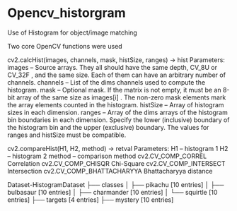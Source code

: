 # Opencv_historgram
Use of Histogram for object/image matching

Two core OpenCV functions were used

cv2.calcHist(images, channels, mask, histSize, ranges) → hist
Parameters:
images – Source arrays. They all should have the same depth, CV_8U or CV_32F , and the
same size. Each of them can have an arbitrary number of channels.
channels – List of the dims channels used to compute the histogram.
mask – Optional mask. If the matrix is not empty, it must be an 8-bit array of the same size as
images[i] . The non-zero mask elements mark the array elements counted in the histogram.
histSize – Array of histogram sizes in each dimension.
ranges – Array of the dims arrays of the histogram bin boundaries in each dimension. Specify
the lower (inclusive) boundary of the histogram bin and the upper (exclusive) boundary. The
values for ranges and histSize must be compatible.

cv2.compareHist(H1, H2, method) → retval
Parameters:
H1 – histogram 1
H2 – histogram 2
method – comparison method
cv2.CV_COMP_CORREL Correlation
cv2.CV_COMP_CHISQR Chi-Square
cv2.CV_COMP_INTERSECT Intersection
cv2.CV_COMP_BHATTACHARYYA Bhattacharyya distance

Dataset-HistogramDataset
├── classes
│ ├── pikachu [10 entries]
│ ├── bulbasaur [10 entries]
│ ├── charmander [10 entries]
│ └── squirtle [10 entries]
├── targets [4 entries]
├── mystery [10 entries]

